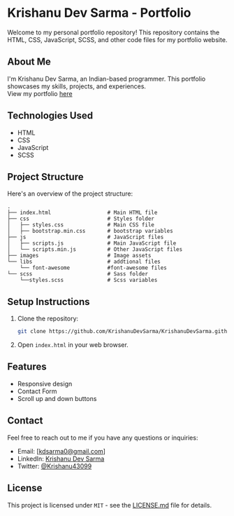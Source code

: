 # Krishanu Dev Sarma - Portfolio

Welcome to my personal portfolio repository! This repository contains the HTML, CSS, JavaScript, SCSS, and other code files for my portfolio website.

## About Me

I'm Krishanu Dev Sarma, an Indian-based programmer. This portfolio showcases my skills, projects, and experiences. <br>
View my portfolio [here](https://krishanudevsarma.github.io/)

## Technologies Used

- HTML
- CSS
- JavaScript
- SCSS

## Project Structure

Here's an overview of the project structure:

```plaintext
.
├── index.html                  # Main HTML file
├── css                         # Styles folder
│   ├── styles.css              # Main CSS file
│   ├── bootstrap.min.css       # bootstrap variables
├── js                          # JavaScript files
│   ├── scripts.js              # Main JavaScript file
│   └── scripts.min.js          # Other JavaScript files
├── images                      # Image assets
└── libs                        # addtional files
    └── font-awesome            #font-awesome files
└── scss                        # Sass folder
    └──styles.scss              # Scss variables
```

## Setup Instructions

1. Clone the repository:
   ```bash
   git clone https://github.com/KrishanuDevSarma/KrishanuDevSarma.github.io.git
   ```

2. Open `index.html` in your web browser.

## Features

- Responsive design
- Contact Form
- Scroll up and down buttons

## Contact

Feel free to reach out to me if you have any questions or inquiries:

- Email: [kdsarma0@gmail.com]
- LinkedIn: [Krishanu Dev Sarma](http://www.linkedin.com/in/krishanu-dev-sarma-aa1745175)
- Twitter: [@Krishanu43099](https://x.com/Krishanu43099)

## License

This project is licensed under `MIT` - see the [LICENSE.md](LICENSE.md) file for details.
